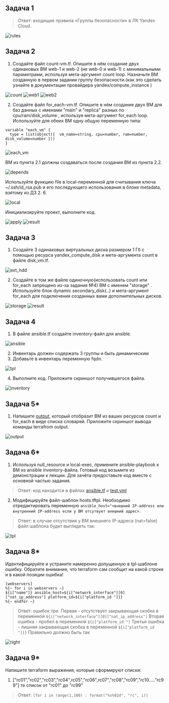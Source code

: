 ## Задача 1

>Ответ: входящие правила «Группы безопасности» в ЛК Yandex Cloud.

![rules](task1/in_rules.png)

## Задача 2

1. Создайте файл count-vm.tf. Опишите в нём создание двух одинаковых ВМ web-1 и web-2 (не web-0 и web-1) с минимальными параметрами, используя мета-аргумент count loop. Назначьте ВМ созданную в первом задании группу безопасности.(как это сделать узнайте в документации провайдера yandex/compute_instance )

![count](task2/count.png)
![web1](task2/web1_group.png)
![web2](task2/web2_group.png)

2. Создайте файл for_each-vm.tf. Опишите в нём создание двух ВМ для баз данных с именами "main" и "replica" разных по cpu/ram/disk_volume , используя мета-аргумент for_each loop. Используйте для обеих ВМ одну общую переменную типа:

```
variable "each_vm" {
  type = list(object({  vm_name=string, cpu=number, ram=number, disk_volume=number }))
}
```

![each_vm](task2/each_vm.png)

ВМ из пункта 2.1 должны создаваться после создания ВМ из пункта 2.2.

![depends](task2/depends.png)

Используйте функцию file в local-переменной для считывания ключа ~/.ssh/id_rsa.pub и его последующего использования в блоке metadata, взятому из ДЗ 2. 6.

![local](task2/local.png)

Инициализируйте проект, выполните код.

![apply](task2/apply.png)
![result](task2/result.png)

## Задача 3

1. Создайте 3 одинаковых виртуальных диска размером 1 Гб с помощью ресурса yandex_compute_disk и мета-аргумента count в файле disk_vm.tf.

![ext_hdd](task3/ext_hdd.png)

2. Создайте в том же файле одиночную(использовать count или for_each запрещено из-за задания №4) ВМ c именем "storage" . Используйте блок dynamic secondary_disk{..} и мета-аргумент for_each для подключения созданных вами дополнительных дисков.

![storage](task3/storage.png)
![result](task3/apply.png)

## Задача 4

1. В файле ansible.tf создайте inventory-файл для ansible.

![ansible](task4/ansible.png)

2. Инвентарь должен содержать 3 группы и быть динамическим
3. Добавьте в инвентарь переменную fqdn.

![tpl](task4/tpl.png)

4. Выполните код. Приложите скриншот получившегося файла.

![inventory](task4/inventory.png)

## Задача 5*

1. Напишите [output](./src/output.tf), который отобразит ВМ из ваших ресурсов count и for_each в виде списка словарей. Приложите скриншот вывода команды terrafrom output.

![output](task5/output.png)

## Задача 6*

1. Используя null_resource и local-exec, примените ansible-playbook к ВМ из ansible inventory-файла. Готовый код возьмите из демонстрации к лекции. Для зачёта предоставьте код вместе с основной частью задания.

>Ответ: код находится в файлах [ansible.tf](./src/ansible.tf) и [test.yml](./src/test.yml)

2. Модифицируйте файл-шаблон hosts.tftpl. Необходимо отредактировать переменную `ansible_host="<внешний IP-address или внутренний IP-address если у ВМ отсутвует внешний адрес>`.

>Ответ: в случае отсутствия у ВМ внешнего IP-адреса (nat=false) файл шаблона будет выглядеть так:

![tpl](task6/tpl.png)

## Задача 8*

Идентифицируйте и устраните намеренно допущенную в tpl-шаблоне ошибку. Обратите внимание, что terraform сам сообщит на какой строке и в какой позиции ошибка!
```
[webservers]
%{~ for i in webservers ~}
${i["name"]} ansible_host=${i["network_interface"][0]["nat_ip_address"] platform_id=${i["platform_id "]}}
%{~ endfor ~}
```

>Ответ: ошибок три. Первая - отсутствует закрывающая скобка в переменной
`${i["network_interface"][0]["nat_ip_address"]`
>Вторая ошибка - пробел в переменной `${i["platform_id "]`
>Третья ошибка - лишняя закрывающая скобка в переменной `${i["platform_id "]}}`
>Правильно должно быть так

![right](task8/right.png)

## Задача 9*

Напишите terraform выражения, которые сформируют списки:

1. ["rc01","rc02","rc03","rc04",rc05","rc06",rc07","rc08","rc09","rc10....."rc99"] те список от "rc01" до "rc99"

>Ответ: `[for i in range(1,100) : format("%s%02d", "rc", i)]`

